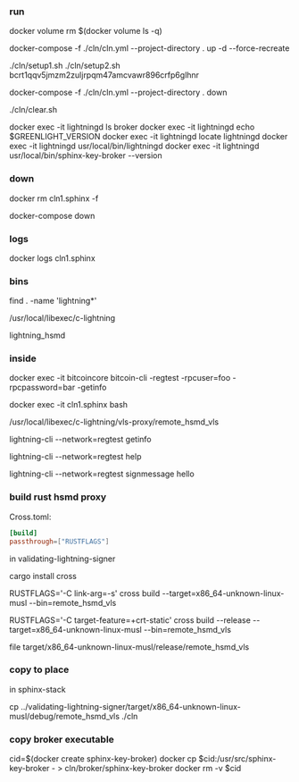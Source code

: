 
### run

docker volume rm $(docker volume ls -q)

docker-compose -f ./cln/cln.yml --project-directory . up -d --force-recreate

./cln/setup1.sh
./cln/setup2.sh bcrt1qqv5jmzm2zuljrpqm47amcvawr896crfp6glhnr

docker-compose -f ./cln/cln.yml --project-directory . down

./cln/clear.sh

docker exec -it lightningd ls broker
docker exec -it lightningd echo $GREENLIGHT_VERSION
docker exec -it lightningd locate lightningd
docker exec -it lightningd usr/local/bin/lightningd 
docker exec -it lightningd usr/local/bin/sphinx-key-broker --version

### down

docker rm cln1.sphinx -f

docker-compose down

### logs

docker logs cln1.sphinx

### bins

find . -name 'lightning*'

/usr/local/libexec/c-lightning

lightning_hsmd

### inside 

docker exec -it bitcoincore bitcoin-cli -regtest -rpcuser=foo -rpcpassword=bar -getinfo

docker exec -it cln1.sphinx bash

/usr/local/libexec/c-lightning/vls-proxy/remote_hsmd_vls

lightning-cli --network=regtest getinfo

lightning-cli --network=regtest help

lightning-cli --network=regtest signmessage hello

### build rust hsmd proxy

Cross.toml:
```toml
[build]
passthrough=["RUSTFLAGS"]
```

in validating-lightning-signer

cargo install cross

RUSTFLAGS='-C link-arg=-s' cross build --target=x86_64-unknown-linux-musl --bin=remote_hsmd_vls

RUSTFLAGS='-C target-feature=+crt-static' cross build --release --target=x86_64-unknown-linux-musl --bin=remote_hsmd_vls

file target/x86_64-unknown-linux-musl/release/remote_hsmd_vls

### copy to place

in sphinx-stack

cp ../validating-lightning-signer/target/x86_64-unknown-linux-musl/debug/remote_hsmd_vls ./cln

### copy broker executable 

cid=$(docker create sphinx-key-broker)
docker cp $cid:/usr/src/sphinx-key-broker - > cln/broker/sphinx-key-broker
docker rm -v $cid